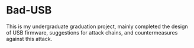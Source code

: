 # Bad-USB
This is my undergraduate graduation project, mainly completed the design of USB firmware, suggestions for attack chains, and countermeasures against this attack.
